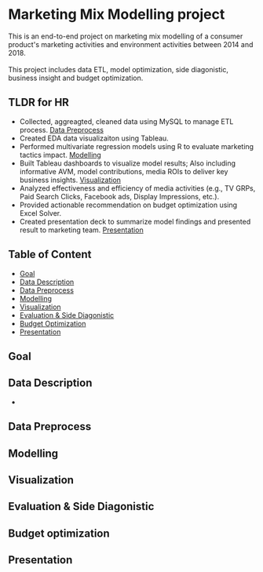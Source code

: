 # Marketing Mix Modelling project
This is an end-to-end project on marketing mix modelling of a consumer product's marketing activities and environment activities between 2014 and 2018. <br /> 
 \
This project includes data ETL, model optimization, side diagonistic, business insight and budget optimization. <br />

## TLDR for HR
* Collected, aggreagted, cleaned data using MySQL to manage ETL process. [Data Preprocess](#data-preprocess)
* Created EDA data visualizaiton using Tableau.
* Performed multivariate regression models using R to evaluate marketing tactics impact. [Modelling](#modelling)
* Built Tableau dashboards to visualize model results; Also including informative AVM, model contributions, media ROIs to deliver key business insights. [Visualization](#visualization)
* Analyzed effectiveness and efficiency of media activities (e.g., TV GRPs, Paid Search Clicks, Facebook ads, Display Impressions, etc.).
* Provided actionable recommendation on budget optimization using Excel Solver.
* Created presentation deck to summarize model findings and presented result to marketing team. [Presentation](#presentation)

## Table of Content
* [Goal](#goal)
* [Data Description](#data-description)
* [Data Preprocess](#data-preprocess)
* [Modelling](#modelling)
* [Visualization](#visualization)
* [Evaluation & Side Diagonistic](#evalutaion-&-side-diagnostic)
* [Budget Optimization](#budget-optimization)
* [Presentation](#presentation)

## Goal

## Data Description
* 

## Data Preprocess

## Modelling

## Visualization

## Evaluation & Side Diagonistic

## Budget optimization

## Presentation




